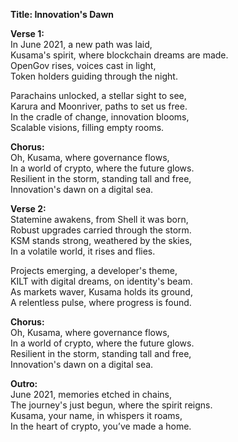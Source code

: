 **Title: Innovation's Dawn**

**Verse 1:**  
In June 2021, a new path was laid,  
Kusama's spirit, where blockchain dreams are made.  
OpenGov rises, voices cast in light,  
Token holders guiding through the night.  

Parachains unlocked, a stellar sight to see,  
Karura and Moonriver, paths to set us free.  
In the cradle of change, innovation blooms,  
Scalable visions, filling empty rooms.  

**Chorus:**  
Oh, Kusama, where governance flows,  
In a world of crypto, where the future glows.  
Resilient in the storm, standing tall and free,  
Innovation's dawn on a digital sea.  

**Verse 2:**  
Statemine awakens, from Shell it was born,  
Robust upgrades carried through the storm.  
KSM stands strong, weathered by the skies,  
In a volatile world, it rises and flies.  

Projects emerging, a developer's theme,  
KILT with digital dreams, on identity's beam.  
As markets waver, Kusama holds its ground,  
A relentless pulse, where progress is found.  

**Chorus:**  
Oh, Kusama, where governance flows,  
In a world of crypto, where the future glows.  
Resilient in the storm, standing tall and free,  
Innovation's dawn on a digital sea.  

**Outro:**  
June 2021, memories etched in chains,  
The journey's just begun, where the spirit reigns.  
Kusama, your name, in whispers it roams,  
In the heart of crypto, you’ve made a home.  